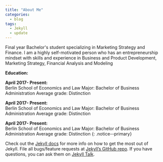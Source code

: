 ```yaml
---
title: "About Me"
categories:
  - blog
tags:
  - Jekyll
  - update
---
```


Final year Bachelor's student specializing in Marketing Strategy and Finance. 
I am a highly self-motivated person who has an entrepreneurship mindset with skills and experience in Business and Product Development, Marketing Strategy, Financial Analysis and Modeling 


**Education:** 

**April 2017- Present:** 	
Berlin School of Economics and Law
Major: Bachelor of Business Administration
Average grade: Distinction

**April 2017- Present:** 	
Berlin School of Economics and Law
Major: Bachelor of Business Administration
Average grade: Distinction

**April 2017- Present:** 	
Berlin School of Economics and Law
Major: Bachelor of Business Administration
Average grade: Distinction
{: .notice--primary}





Check out the [Jekyll docs][jekyll-docs] for more info on how to get the most out of Jekyll. File all bugs/feature requests at [Jekyll’s GitHub repo][jekyll-gh]. If you have questions, you can ask them on [Jekyll Talk][jekyll-talk].

[jekyll-docs]: https://jekyllrb.com/docs/home
[jekyll-gh]:   https://github.com/jekyll/jekyll
[jekyll-talk]: https://talk.jekyllrb.com/
